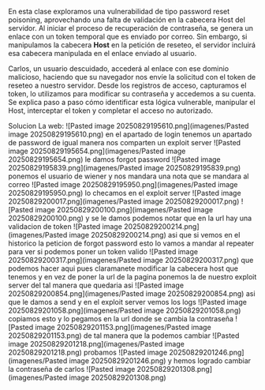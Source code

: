 En esta clase exploramos una vulnerabilidad de tipo password reset poisoning, aprovechando una falta de validación en la cabecera Host del servidor. Al iniciar el proceso de recuperación de contraseña, se genera un enlace con un token temporal que es enviado por correo. Sin embargo, si manipulamos la cabecera **Host** en la petición de reseteo, el servidor incluirá esa cabecera manipulada en el enlace enviado al usuario.

Carlos, un usuario descuidado, accederá al enlace con ese dominio malicioso, haciendo que su navegador nos envíe la solicitud con el token de reseteo a nuestro servidor. Desde los registros de acceso, capturamos el token, lo utilizamos para modificar su contraseña y accedemos a su cuenta. Se explica paso a paso cómo identificar esta lógica vulnerable, manipular el Host, interceptar el token y completar el acceso no autorizado.

Solucion
La web:
![Pasted image 20250829195610.png](imagenes/Pasted image 20250829195610.png)
en el apartado de login tenemos un apartado de password de igual manera nos comparten un exploit server
![Pasted image 20250829195654.png](imagenes/Pasted image 20250829195654.png)
le damos forgot password
![Pasted image 20250829195839.png](imagenes/Pasted image 20250829195839.png)
ponemos el usuario de wiener y nos mandara una nota que se mandara al correo
![Pasted image 20250829195950.png](imagenes/Pasted image 20250829195950.png)
lo checamos en el exploit server
![Pasted image 20250829200017.png](imagenes/Pasted image 20250829200017.png)
![Pasted image 20250829200100.png](imagenes/Pasted image 20250829200100.png)
y se le damos podemos notar que en la url hay una validacion de token
![Pasted image 20250829200214.png](imagenes/Pasted image 20250829200214.png)
asi que si vemos en el historico la peticion de forgot password esto lo vamos a mandar al repeater para ver si podemos poner un token valido
![Pasted image 20250829200317.png](imagenes/Pasted image 20250829200317.png)
que podemos hacer aqui pues claramanete modificar la cabecera host que tenemos y en vez de poner la url de la pagina ponemos la de nuestro exploit server del tal manera que quedaria asi
![Pasted image 20250829200854.png](imagenes/Pasted image 20250829200854.png)
asi que le damos a send y en el exploit server vemos los logs
![Pasted image 20250829201058.png](imagenes/Pasted image 20250829201058.png)
copiamos esto y lo pegamos en la url donde se cambia la contraseña
![Pasted image 20250829201153.png](imagenes/Pasted image 20250829201153.png)
de tal manera que la podemos cambiar
![Pasted image 20250829201218.png](imagenes/Pasted image 20250829201218.png)
probamos
![Pasted image 20250829201246.png](imagenes/Pasted image 20250829201246.png)
y hemos logrado cambiar la contraseña de carlos
![Pasted image 20250829201308.png](imagenes/Pasted image 20250829201308.png)

